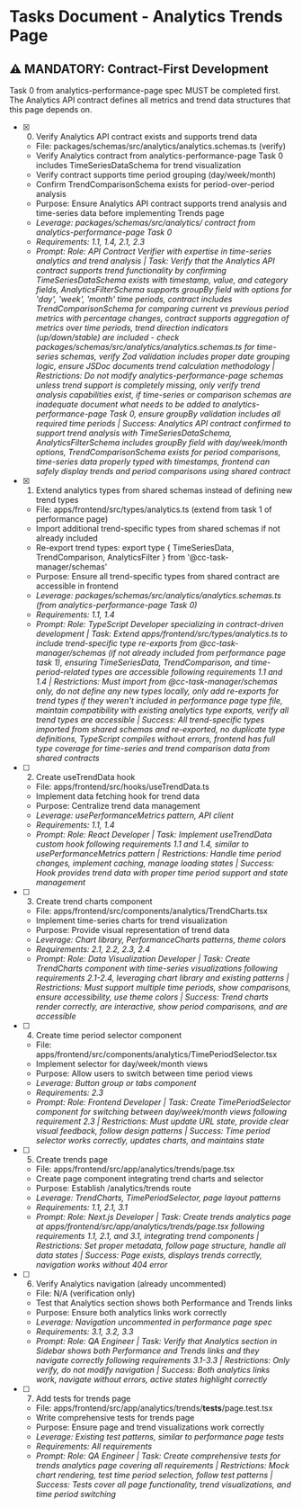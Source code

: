 # Tasks Document - Analytics Trends Page

## ⚠️ MANDATORY: Contract-First Development
Task 0 from analytics-performance-page spec MUST be completed first. The Analytics API contract defines all metrics and trend data structures that this page depends on.

- [x] 0. Verify Analytics API contract exists and supports trend data
  - File: packages/schemas/src/analytics/analytics.schemas.ts (verify)
  - Verify Analytics contract from analytics-performance-page Task 0 includes TimeSeriesDataSchema for trend visualization
  - Verify contract supports time period grouping (day/week/month)
  - Confirm TrendComparisonSchema exists for period-over-period analysis
  - Purpose: Ensure Analytics API contract supports trend analysis and time-series data before implementing Trends page
  - _Leverage: packages/schemas/src/analytics/ contract from analytics-performance-page Task 0_
  - _Requirements: 1.1, 1.4, 2.1, 2.3_
  - _Prompt: Role: API Contract Verifier with expertise in time-series analytics and trend analysis | Task: Verify that the Analytics API contract supports trend functionality by confirming TimeSeriesDataSchema exists with timestamp, value, and category fields, AnalyticsFilterSchema supports groupBy field with options for 'day', 'week', 'month' time periods, contract includes TrendComparisonSchema for comparing current vs previous period metrics with percentage changes, contract supports aggregation of metrics over time periods, trend direction indicators (up/down/stable) are included - check packages/schemas/src/analytics/analytics.schemas.ts for time-series schemas, verify Zod validation includes proper date grouping logic, ensure JSDoc documents trend calculation methodology | Restrictions: Do not modify analytics-performance-page schemas unless trend support is completely missing, only verify trend analysis capabilities exist, if time-series or comparison schemas are inadequate document what needs to be added to analytics-performance-page Task 0, ensure groupBy validation includes all required time periods | Success: Analytics API contract confirmed to support trend analysis with TimeSeriesDataSchema, AnalyticsFilterSchema includes groupBy field with day/week/month options, TrendComparisonSchema exists for period comparisons, time-series data properly typed with timestamps, frontend can safely display trends and period comparisons using shared contract_

- [x] 1. Extend analytics types from shared schemas instead of defining new trend types
  - File: apps/frontend/src/types/analytics.ts (extend from task 1 of performance page)
  - Import additional trend-specific types from shared schemas if not already included
  - Re-export trend types: export type { TimeSeriesData, TrendComparison, AnalyticsFilter } from '@cc-task-manager/schemas'
  - Purpose: Ensure all trend-specific types from shared contract are accessible in frontend
  - _Leverage: packages/schemas/src/analytics/analytics.schemas.ts (from analytics-performance-page Task 0)_
  - _Requirements: 1.1, 1.4_
  - _Prompt: Role: TypeScript Developer specializing in contract-driven development | Task: Extend apps/frontend/src/types/analytics.ts to include trend-specific type re-exports from @cc-task-manager/schemas (if not already included from performance page task 1), ensuring TimeSeriesData, TrendComparison, and time-period-related types are accessible following requirements 1.1 and 1.4 | Restrictions: Must import from @cc-task-manager/schemas only, do not define any new types locally, only add re-exports for trend types if they weren't included in performance page type file, maintain compatibility with existing analytics type exports, verify all trend types are accessible | Success: All trend-specific types imported from shared schemas and re-exported, no duplicate type definitions, TypeScript compiles without errors, frontend has full type coverage for time-series and trend comparison data from shared contracts_

- [ ] 2. Create useTrendData hook
  - File: apps/frontend/src/hooks/useTrendData.ts
  - Implement data fetching hook for trend data
  - Purpose: Centralize trend data management
  - _Leverage: usePerformanceMetrics pattern, API client_
  - _Requirements: 1.1, 1.4_
  - _Prompt: Role: React Developer | Task: Implement useTrendData custom hook following requirements 1.1 and 1.4, similar to usePerformanceMetrics pattern | Restrictions: Handle time period changes, implement caching, manage loading states | Success: Hook provides trend data with proper time period support and state management_

- [ ] 3. Create trend charts component
  - File: apps/frontend/src/components/analytics/TrendCharts.tsx
  - Implement time-series charts for trend visualization
  - Purpose: Provide visual representation of trend data
  - _Leverage: Chart library, PerformanceCharts patterns, theme colors_
  - _Requirements: 2.1, 2.2, 2.3, 2.4_
  - _Prompt: Role: Data Visualization Developer | Task: Create TrendCharts component with time-series visualizations following requirements 2.1-2.4, leveraging chart library and existing patterns | Restrictions: Must support multiple time periods, show comparisons, ensure accessibility, use theme colors | Success: Trend charts render correctly, are interactive, show period comparisons, and are accessible_

- [ ] 4. Create time period selector component
  - File: apps/frontend/src/components/analytics/TimePeriodSelector.tsx
  - Implement selector for day/week/month views
  - Purpose: Allow users to switch between time period views
  - _Leverage: Button group or tabs component_
  - _Requirements: 2.3_
  - _Prompt: Role: Frontend Developer | Task: Create TimePeriodSelector component for switching between day/week/month views following requirement 2.3 | Restrictions: Must update URL state, provide clear visual feedback, follow design patterns | Success: Time period selector works correctly, updates charts, and maintains state_

- [ ] 5. Create trends page
  - File: apps/frontend/src/app/analytics/trends/page.tsx
  - Create page component integrating trend charts and selector
  - Purpose: Establish /analytics/trends route
  - _Leverage: TrendCharts, TimePeriodSelector, page layout patterns_
  - _Requirements: 1.1, 2.1, 3.1_
  - _Prompt: Role: Next.js Developer | Task: Create trends analytics page at apps/frontend/src/app/analytics/trends/page.tsx following requirements 1.1, 2.1, and 3.1, integrating trend components | Restrictions: Set proper metadata, follow page structure, handle all data states | Success: Page exists, displays trends correctly, navigation works without 404 error_

- [ ] 6. Verify Analytics navigation (already uncommented)
  - File: N/A (verification only)
  - Test that Analytics section shows both Performance and Trends links
  - Purpose: Ensure both analytics links work correctly
  - _Leverage: Navigation uncommented in performance page spec_
  - _Requirements: 3.1, 3.2, 3.3_
  - _Prompt: Role: QA Engineer | Task: Verify that Analytics section in Sidebar shows both Performance and Trends links and they navigate correctly following requirements 3.1-3.3 | Restrictions: Only verify, do not modify navigation | Success: Both analytics links work, navigate without errors, active states highlight correctly_

- [ ] 7. Add tests for trends page
  - File: apps/frontend/src/app/analytics/trends/__tests__/page.test.tsx
  - Write comprehensive tests for trends page
  - Purpose: Ensure page and trend visualizations work correctly
  - _Leverage: Existing test patterns, similar to performance page tests_
  - _Requirements: All requirements_
  - _Prompt: Role: QA Engineer | Task: Create comprehensive tests for trends analytics page covering all requirements | Restrictions: Mock chart rendering, test time period selection, follow test patterns | Success: Tests cover all page functionality, trend visualizations, and time period switching_